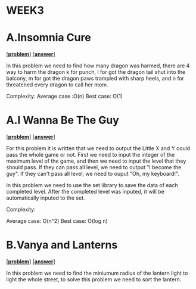 # WEEK3

# A.Insomnia Cure
[[**problem**]](http://codeforces.com/contest/148/problem/A) [[**answer**]](http://codeforces.com/contest/148/submission/43018784)

In this problem we need to find how many dragon was harmed, there are 4 way to harm the dragon k for punch, l for got the dragon tail shut into the balcony, m for got the dragon paws trampled with sharp heels, and n for threatened every  dragon to call her mom.

Complexity: 
Average case :O(n)
Best case: O(1)

# A.I Wanna Be The Guy
[[**problem**]](http://codeforces.com/contest/469/problem/A) [[**answer**]](http://codeforces.com/contest/469/submission/43018126)

For this problem it is written that we need to output the Little X and Y could pass  the whole game or not. First we need to input 
the integer of the maximum level of the game, and then we need to input the level that they should pass. If they can pass all level,
we need to output "I become the guy". If they can't pass all level, we need to ouput "Oh, my keyboard!".

In this problem we need to use the set library to save the data of each completed level. After the completed level was inputed, it
will be automatically inputed to the set.

Complexity:

Average case: O(n^2)
Best case: O(log n)

# B.Vanya and Lanterns
[[**problem**]](http://codeforces.com/problemset/problem/492/B) [[**answer**]](http://codeforces.com/problemset/submission/492/43040273)

In this problem we need to find the  miniumum radius of the lantern light to light the whole street, to solve this problem we need to sort the lantern.
